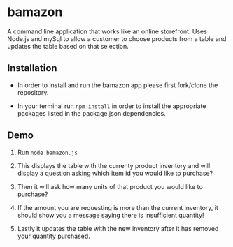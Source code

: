 # **bamazon**

A command line application that works like an online storefront. Uses Node.js and mySql to allow a customer to choose products from a table and updates the table based on that selection.

## Installation

* In order to install and run the bamazon app please first fork/clone the repository. 

* In your terminal run `npm install` in order to install the appropriate packages listed in the package.json dependencies. 

## Demo

1. Run `node bamazon.js` 

2. This displays the table with the currenty product inventory and will display a question asking which item id you would like to purchase?

3. Then it will ask how many units of that product you would like to purchase?

4. If the amount you are requesting is more than the current inventory, it should show you a message saying there is insufficient quantity!

5. Lastly it updates the table with the new inventory after it has removed your quantity purchased. 
